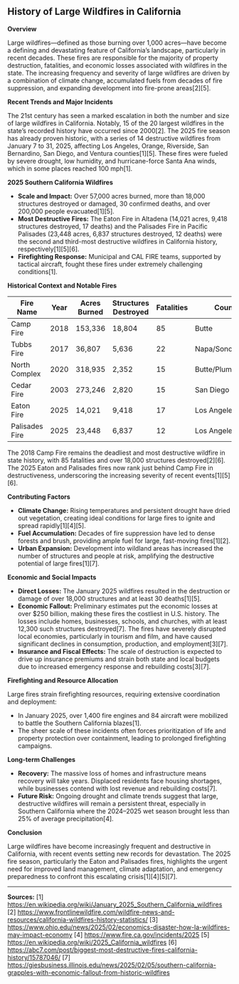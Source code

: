 ## History of Large Wildfires in California

**Overview**

Large wildfires—defined as those burning over 1,000 acres—have become a defining and devastating feature of California’s landscape, particularly in recent decades. These fires are responsible for the majority of property destruction, fatalities, and economic losses associated with wildfires in the state. The increasing frequency and severity of large wildfires are driven by a combination of climate change, accumulated fuels from decades of fire suppression, and expanding development into fire-prone areas[2][5].

**Recent Trends and Major Incidents**

The 21st century has seen a marked escalation in both the number and size of large wildfires in California. Notably, 15 of the 20 largest wildfires in the state’s recorded history have occurred since 2000[2]. The 2025 fire season has already proven historic, with a series of 14 destructive wildfires from January 7 to 31, 2025, affecting Los Angeles, Orange, Riverside, San Bernardino, San Diego, and Ventura counties[1][5]. These fires were fueled by severe drought, low humidity, and hurricane-force Santa Ana winds, which in some places reached 100 mph[1].

**2025 Southern California Wildfires**

- **Scale and Impact:** Over 57,000 acres burned, more than 18,000 structures destroyed or damaged, 30 confirmed deaths, and over 200,000 people evacuated[1][5].
- **Most Destructive Fires:** The Eaton Fire in Altadena (14,021 acres, 9,418 structures destroyed, 17 deaths) and the Palisades Fire in Pacific Palisades (23,448 acres, 6,837 structures destroyed, 12 deaths) were the second and third-most destructive wildfires in California history, respectively[1][5][6].
- **Firefighting Response:** Municipal and CAL FIRE teams, supported by tactical aircraft, fought these fires under extremely challenging conditions[1].

**Historical Context and Notable Fires**

| Fire Name      | Year | Acres Burned | Structures Destroyed | Fatalities | County         |
|----------------|------|--------------|---------------------|------------|---------------|
| Camp Fire      | 2018 | 153,336      | 18,804              | 85         | Butte         |
| Tubbs Fire     | 2017 | 36,807       | 5,636               | 22         | Napa/Sonoma   |
| North Complex  | 2020 | 318,935      | 2,352               | 15         | Butte/Plumas/Yuba |
| Cedar Fire     | 2003 | 273,246      | 2,820               | 15         | San Diego     |
| Eaton Fire     | 2025 | 14,021       | 9,418               | 17         | Los Angeles   |
| Palisades Fire | 2025 | 23,448       | 6,837               | 12         | Los Angeles   |

The 2018 Camp Fire remains the deadliest and most destructive wildfire in state history, with 85 fatalities and over 18,000 structures destroyed[2][6]. The 2025 Eaton and Palisades fires now rank just behind Camp Fire in destructiveness, underscoring the increasing severity of recent events[1][5][6].

**Contributing Factors**

- **Climate Change:** Rising temperatures and persistent drought have dried out vegetation, creating ideal conditions for large fires to ignite and spread rapidly[1][4][5].
- **Fuel Accumulation:** Decades of fire suppression have led to dense forests and brush, providing ample fuel for large, fast-moving fires[1][2].
- **Urban Expansion:** Development into wildland areas has increased the number of structures and people at risk, amplifying the destructive potential of large fires[1][7].

**Economic and Social Impacts**

- **Direct Losses:** The January 2025 wildfires resulted in the destruction or damage of over 18,000 structures and at least 30 deaths[1][5].
- **Economic Fallout:** Preliminary estimates put the economic losses at over $250 billion, making these fires the costliest in U.S. history. The losses include homes, businesses, schools, and churches, with at least 12,300 such structures destroyed[7]. The fires have severely disrupted local economies, particularly in tourism and film, and have caused significant declines in consumption, production, and employment[3][7].
- **Insurance and Fiscal Effects:** The scale of destruction is expected to drive up insurance premiums and strain both state and local budgets due to increased emergency response and rebuilding costs[3][7].

**Firefighting and Resource Allocation**

Large fires strain firefighting resources, requiring extensive coordination and deployment:
- In January 2025, over 1,400 fire engines and 84 aircraft were mobilized to battle the Southern California blazes[1].
- The sheer scale of these incidents often forces prioritization of life and property protection over containment, leading to prolonged firefighting campaigns.

**Long-term Challenges**

- **Recovery:** The massive loss of homes and infrastructure means recovery will take years. Displaced residents face housing shortages, while businesses contend with lost revenue and rebuilding costs[7].
- **Future Risk:** Ongoing drought and climate trends suggest that large, destructive wildfires will remain a persistent threat, especially in Southern California where the 2024–2025 wet season brought less than 25% of average precipitation[4].

**Conclusion**

Large wildfires have become increasingly frequent and destructive in California, with recent events setting new records for devastation. The 2025 fire season, particularly the Eaton and Palisades fires, highlights the urgent need for improved land management, climate adaptation, and emergency preparedness to confront this escalating crisis[1][4][5][7].

---

**Sources:**
[1] https://en.wikipedia.org/wiki/January_2025_Southern_California_wildfires
[2] https://www.frontlinewildfire.com/wildfire-news-and-resources/california-wildfires-history-statistics/
[3] https://www.ohio.edu/news/2025/02/economics-disaster-how-la-wildfires-may-impact-economy
[4] https://www.fire.ca.gov/incidents/2025
[5] https://en.wikipedia.org/wiki/2025_California_wildfires
[6] https://abc7.com/post/biggest-most-destructive-fires-california-history/15787046/
[7] https://giesbusiness.illinois.edu/news/2025/02/05/southern-california-grapples-with-economic-fallout-from-historic-wildfires
